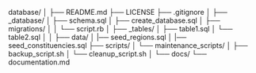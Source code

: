 database/
│
├── README.md
├── LICENSE
├── .gitignore
│
├── _database/
│   ├── schema.sql
│   ├── create_database.sql
│   ├── migrations/
│   │   └── script.rb
│
├── _tables/
│   ├── table1.sql
│   └── table2.sql
│
│
├── data/
│   |── seed_regions.sql
│   |── seed_constituencies.sql
├── scripts/
│   └── maintenance_scripts/
│       ├── backup_script.sh
│       └── cleanup_script.sh
│
└── docs/
    └── documentation.md
